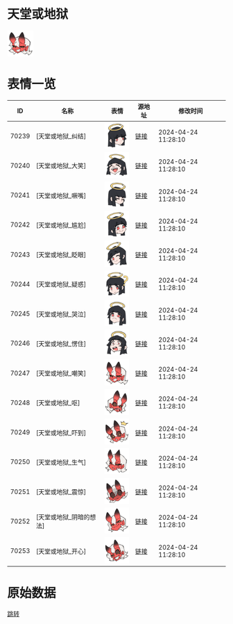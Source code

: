# 天堂或地狱

<img src="./cover.png" height="60" alt="cover" />

# 表情一览

|ID|名称|表情|源地址|修改时间|
|----|----|----|----|----|
|70239|[天堂或地狱_纠结]|<img src="./pic/070239_%5B天堂或地狱_纠结%5D.png" height="60" alt="纠结"/>|[链接](https://i0.hdslb.com/bfs/garb/d62970b3acdb8932168e3dd429d40fa2bc038a41.png)|2024-04-24 11:28:10|
|70240|[天堂或地狱_大笑]|<img src="./pic/070240_%5B天堂或地狱_大笑%5D.png" height="60" alt="大笑"/>|[链接](https://i0.hdslb.com/bfs/garb/23deee48a2ea8bc9a5b4496401b44f15ca384e89.png)|2024-04-24 11:28:10|
|70241|[天堂或地狱_噘嘴]|<img src="./pic/070241_%5B天堂或地狱_噘嘴%5D.png" height="60" alt="噘嘴"/>|[链接](https://i0.hdslb.com/bfs/garb/d4b5c043ebd839ca6e4c306f9fb08c426799fea6.png)|2024-04-24 11:28:10|
|70242|[天堂或地狱_尴尬]|<img src="./pic/070242_%5B天堂或地狱_尴尬%5D.png" height="60" alt="尴尬"/>|[链接](https://i0.hdslb.com/bfs/garb/48fa8ee2c6437cad9dfd539e76af28e00b419098.png)|2024-04-24 11:28:10|
|70243|[天堂或地狱_眨眼]|<img src="./pic/070243_%5B天堂或地狱_眨眼%5D.png" height="60" alt="眨眼"/>|[链接](https://i0.hdslb.com/bfs/garb/bcc6bd6d5db25b2e0fe0b008221158acdfeb2f24.png)|2024-04-24 11:28:10|
|70244|[天堂或地狱_疑惑]|<img src="./pic/070244_%5B天堂或地狱_疑惑%5D.png" height="60" alt="疑惑"/>|[链接](https://i0.hdslb.com/bfs/garb/7b8c8a270ea76e2c08620cb5b7b35328b9e5bded.png)|2024-04-24 11:28:10|
|70245|[天堂或地狱_哭泣]|<img src="./pic/070245_%5B天堂或地狱_哭泣%5D.png" height="60" alt="哭泣"/>|[链接](https://i0.hdslb.com/bfs/garb/a31f48e4143406f99e8f43ab7d0852b86f5f29d3.png)|2024-04-24 11:28:10|
|70246|[天堂或地狱_愣住]|<img src="./pic/070246_%5B天堂或地狱_愣住%5D.png" height="60" alt="愣住"/>|[链接](https://i0.hdslb.com/bfs/garb/dbdfd81e5513f9cf17e82fd61d1d6db1323c7cdd.png)|2024-04-24 11:28:10|
|70247|[天堂或地狱_嘲笑]|<img src="./pic/070247_%5B天堂或地狱_嘲笑%5D.png" height="60" alt="嘲笑"/>|[链接](https://i0.hdslb.com/bfs/garb/21a679fbeacf6c245e5568c16495e5f0c0ca21e1.png)|2024-04-24 11:28:10|
|70248|[天堂或地狱_呕]|<img src="./pic/070248_%5B天堂或地狱_呕%5D.png" height="60" alt="呕"/>|[链接](https://i0.hdslb.com/bfs/garb/b1cbef726e78f1d3ee8e6f751a02243c10684dfc.png)|2024-04-24 11:28:10|
|70249|[天堂或地狱_吓到]|<img src="./pic/070249_%5B天堂或地狱_吓到%5D.png" height="60" alt="吓到"/>|[链接](https://i0.hdslb.com/bfs/garb/9a75da1b43adc9738a1197601bfda059b2ecf0b9.png)|2024-04-24 11:28:10|
|70250|[天堂或地狱_生气]|<img src="./pic/070250_%5B天堂或地狱_生气%5D.png" height="60" alt="生气"/>|[链接](https://i0.hdslb.com/bfs/garb/22711e4356538b77d17ca4eb2a3e166545b13adb.png)|2024-04-24 11:28:10|
|70251|[天堂或地狱_震惊]|<img src="./pic/070251_%5B天堂或地狱_震惊%5D.png" height="60" alt="震惊"/>|[链接](https://i0.hdslb.com/bfs/garb/ef704fc37c2a8cfa4fbab4f9aab1ec0beead0c20.png)|2024-04-24 11:28:10|
|70252|[天堂或地狱_阴暗的想法]|<img src="./pic/070252_%5B天堂或地狱_阴暗的想法%5D.png" height="60" alt="阴暗的想法"/>|[链接](https://i0.hdslb.com/bfs/garb/56aadaf37561800dfa4a83b8c533fad6a1c04848.png)|2024-04-24 11:28:10|
|70253|[天堂或地狱_开心]|<img src="./pic/070253_%5B天堂或地狱_开心%5D.png" height="60" alt="开心"/>|[链接](https://i0.hdslb.com/bfs/garb/a1507e7879f36c84682a10b48e56fe5878b030fc.png)|2024-04-24 11:28:10|

# 原始数据

[跳转](./raw.json)

